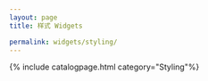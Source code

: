 ```yaml
---
layout: page
title: 样式 Widgets

permalink: widgets/styling/
---
```

   {% include catalogpage.html category="Styling"%}